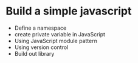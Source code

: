 # Build a simple javascript

* Define a namespace
* create private variable in JavaScript
* Using JavaScript module pattern
* Using version control
* Build out library
